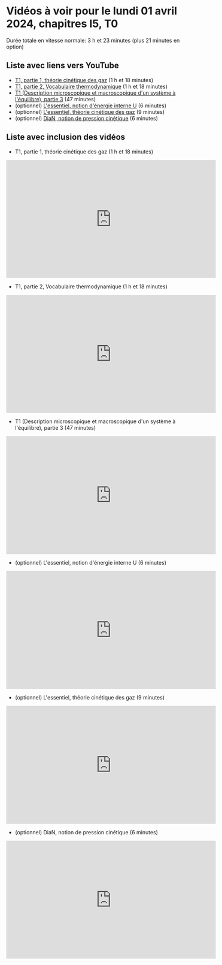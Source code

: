 
# Vidéos à voir pour le lundi 01 avril 2024, chapitres I5, T0

Durée totale en vitesse normale: 3 h et 23 minutes (plus 21 minutes en option)

## Liste avec liens vers YouTube

*  [T1, partie 1, théorie cinétique des gaz](https://youtu.be/ktCqwVC5n9s) (1 h et 18 minutes)
*  [T1, partie 2, Vocabulaire thermodynamique](https://youtu.be/cUUJYNLDgTk) (1 h et 18 minutes)
*  [T1 (Description microscopique et macroscopique d'un système à l'équilibre), partie 3](https://youtu.be/bqJ-u8jQ-7I) (47 minutes)
* (optionnel) [L'essentiel, notion d'énergie interne U](https://youtu.be/XKQ3HkihIv0) (6 minutes)
* (optionnel) [L'essentiel, théorie cinétique des gaz](https://youtu.be/HsgYArgXnrA) (9 minutes)
* (optionnel) [DiaN, notion de pression cinétique](https://youtu.be/UdODT76lFfk) (6 minutes)

## Liste avec inclusion des vidéos

*  T1, partie 1, théorie cinétique des gaz (1 h et 18 minutes)

 <div style="text-align:center">
<iframe width="560" height="315" src="https://www.youtube.com/embed/ktCqwVC5n9s" title="YouTube video player" frameborder="0" allow="accelerometer; autoplay; clipboard-write; encrypted-media; gyroscope; picture-in-picture" allowfullscreen></iframe>
</div>
 

*  T1, partie 2, Vocabulaire thermodynamique (1 h et 18 minutes)

 <div style="text-align:center">
<iframe width="560" height="315" src="https://www.youtube.com/embed/cUUJYNLDgTk" title="YouTube video player" frameborder="0" allow="accelerometer; autoplay; clipboard-write; encrypted-media; gyroscope; picture-in-picture" allowfullscreen></iframe>
</div>
 

*  T1 (Description microscopique et macroscopique d'un système à l'équilibre), partie 3 (47 minutes)

 <div style="text-align:center">
<iframe width="560" height="315" src="https://www.youtube.com/embed/bqJ-u8jQ-7I" title="YouTube video player" frameborder="0" allow="accelerometer; autoplay; clipboard-write; encrypted-media; gyroscope; picture-in-picture" allowfullscreen></iframe>
</div>
 

* (optionnel) L'essentiel, notion d'énergie interne U (6 minutes)

 <div style="text-align:center">
<iframe width="560" height="315" src="https://www.youtube.com/embed/XKQ3HkihIv0" title="YouTube video player" frameborder="0" allow="accelerometer; autoplay; clipboard-write; encrypted-media; gyroscope; picture-in-picture" allowfullscreen></iframe>
</div>
 

* (optionnel) L'essentiel, théorie cinétique des gaz (9 minutes)

 <div style="text-align:center">
<iframe width="560" height="315" src="https://www.youtube.com/embed/HsgYArgXnrA" title="YouTube video player" frameborder="0" allow="accelerometer; autoplay; clipboard-write; encrypted-media; gyroscope; picture-in-picture" allowfullscreen></iframe>
</div>
 

* (optionnel) DiaN, notion de pression cinétique (6 minutes)

 <div style="text-align:center">
<iframe width="560" height="315" src="https://www.youtube.com/embed/UdODT76lFfk" title="YouTube video player" frameborder="0" allow="accelerometer; autoplay; clipboard-write; encrypted-media; gyroscope; picture-in-picture" allowfullscreen></iframe>
</div>
 

